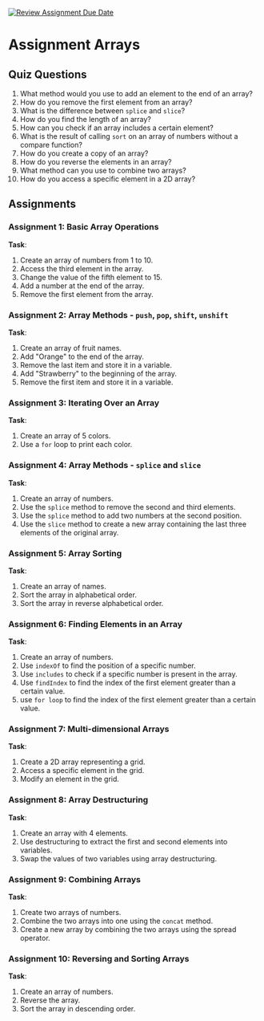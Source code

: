 [![Review Assignment Due Date](https://classroom.github.com/assets/deadline-readme-button-22041afd0340ce965d47ae6ef1cefeee28c7c493a6346c4f15d667ab976d596c.svg)](https://classroom.github.com/a/ioA8N2Cp)
# Assignment Arrays

## Quiz Questions

1. What method would you use to add an element to the end of an array?
2. How do you remove the first element from an array?
3. What is the difference between `splice` and `slice`?
4. How do you find the length of an array?
5. How can you check if an array includes a certain element?
6. What is the result of calling `sort` on an array of numbers without a compare function?
7. How do you create a copy of an array?
8. How do you reverse the elements in an array?
9. What method can you use to combine two arrays?
10. How do you access a specific element in a 2D array?

## Assignments

### Assignment 1: Basic Array Operations
**Task**: 
1. Create an array of numbers from 1 to 10.
2. Access the third element in the array.
3. Change the value of the fifth element to 15.
4. Add a number at the end of the array.
5. Remove the first element from the array.


### Assignment 2: Array Methods - `push`, `pop`, `shift`, `unshift`
**Task**:
1. Create an array of fruit names.
2. Add "Orange" to the end of the array.
3. Remove the last item and store it in a variable.
4. Add "Strawberry" to the beginning of the array.
5. Remove the first item and store it in a variable.


### Assignment 3: Iterating Over an Array
**Task**:
1. Create an array of 5 colors.
2. Use a `for` loop to print each color.


### Assignment 4: Array Methods - `splice` and `slice`
**Task**:
1. Create an array of numbers.
2. Use the `splice` method to remove the second and third elements.
3. Use the `splice` method to add two numbers at the second position.
4. Use the `slice` method to create a new array containing the last three elements of the original array.


### Assignment 5: Array Sorting
**Task**:
1. Create an array of names.
2. Sort the array in alphabetical order.
3. Sort the array in reverse alphabetical order.


### Assignment 6: Finding Elements in an Array
**Task**:
1. Create an array of numbers.
2. Use `indexOf` to find the position of a specific number.
3. Use `includes` to check if a specific number is present in the array.
4. Use `findIndex` to find the index of the first element greater than a certain value.
5. use `for loop` to find the index of the first element greater than a certain value.


### Assignment 7: Multi-dimensional Arrays
**Task**:
1. Create a 2D array representing a grid.
2. Access a specific element in the grid.
3. Modify an element in the grid.


### Assignment 8: Array Destructuring
**Task**:
1. Create an array with 4 elements.
2. Use destructuring to extract the first and second elements into variables.
3. Swap the values of two variables using array destructuring.

### Assignment 9: Combining Arrays
**Task**:
1. Create two arrays of numbers.
2. Combine the two arrays into one using the `concat` method.
3. Create a new array by combining the two arrays using the spread operator.

### Assignment 10: Reversing and Sorting Arrays
**Task**:
1. Create an array of numbers.
2. Reverse the array.
3. Sort the array in descending order.
